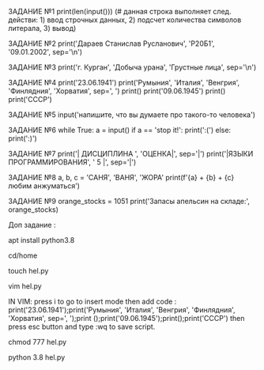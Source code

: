 ЗАДАНИЕ №1
print(len(input()))
(# данная строка выполняет след. действи: 1) ввод строчных данных, 2) подсчет количества символов литерала, 3) вывод)

ЗАДАНИЕ №2
print('Дараев Станислав Русланович', 'Р20Б1', '09.01.2002', sep='\n')

ЗАДАНИЕ №3
print('г. Курган', 'Добыча урана', 'Грустные лица', sep='\n')

ЗАДАНИЕ №4
print('23.06.1941')
print('Румыния', 'Италия', 'Венгрия', 'Финлядния', 'Хорватия', sep=', ')
print()
print('09.06.1945')
print()
print('СССР')

ЗАДАНИЕ №5
input('напишите, что вы думаете про такого-то человека')

ЗАДАНИЕ №6
while True:
    a = input()
    if a == 'stop it!':
        print(':(')
    else:
        print(':)')
        
ЗАДАНИЕ №7
print('|      ДИСЦИПЛИНА      ', 'ОЦЕНКА|', sep='|')
print('|ЯЗЫКИ ПРОГРАММИРОВАНИЯ', '   5  |', sep='|')

ЗАДАНИЕ №8
a, b, c = 'САНЯ', 'ВАНЯ', 'ЖОРА'
print(f'{a} + {b} + {c} любим анжуматься')

ЗАДАНИЕ №9
orange_stocks = 1051
print('Запасы апельсин на складе:', orange_stocks)
        
Доп задание : 

apt install python3.8

cd/home

touch hel.py

vim hel.py

IN VIM: press i to go to insert mode
then add code : print('23.06.1941');print('Румыния', 'Италия', 'Венгрия', 'Финлядния', 'Хорватия', sep=', ');print ();print('09.06.1945');print();print('СССР')
then press esc button and type :wq to save script.

chmod 777 hel.py

python 3.8 hel.py        



